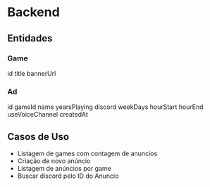 # Backend

## Entidades

### Game

id
title
bannerUrl

### Ad

id
gameId
name
yearsPlaying
discord
weekDays
hourStart
hourEnd
useVoiceChannel
createdAt

## Casos de Uso

- Listagem de games com contagem de anuncios
- Criação de novo anúncio
- Listagem de anúncios por game
- Buscar discord pelo ID do Anuncio
